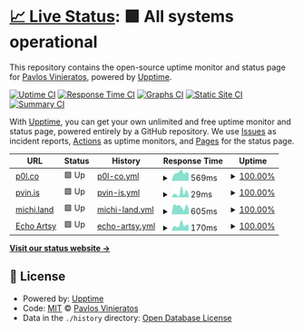 # [📈 Live Status](https://pvinis.github.io/upptime): <!--live status--> **🟩 All systems operational**

This repository contains the open-source uptime monitor and status page for [Pavlos Vinieratos](pavlos.dev), powered by [Upptime](https://github.com/upptime/upptime).

[![Uptime CI](https://github.com/pvinis/upptime/workflows/Uptime%20CI/badge.svg)](https://github.com/upptime/upptime/actions?query=workflow%3A%22Uptime+CI%22)
[![Response Time CI](https://github.com/pvinis/upptime/workflows/Response%20Time%20CI/badge.svg)](https://github.com/upptime/upptime/actions?query=workflow%3A%22Response+Time+CI%22)
[![Graphs CI](https://github.com/pvinis/upptime/workflows/Graphs%20CI/badge.svg)](https://github.com/upptime/upptime/actions?query=workflow%3A%22Graphs+CI%22)
[![Static Site CI](https://github.com/pvinis/upptime/workflows/Static%20Site%20CI/badge.svg)](https://github.com/upptime/upptime/actions?query=workflow%3A%22Static+Site+CI%22)
[![Summary CI](https://github.com/pvinis/upptime/workflows/Summary%20CI/badge.svg)](https://github.com/upptime/upptime/actions?query=workflow%3A%22Summary+CI%22)

With [Upptime](https://upptime.js.org), you can get your own unlimited and free uptime monitor and status page, powered entirely by a GitHub repository. We use [Issues](https://github.com/pvinis/upptime/issues) as incident reports, [Actions](https://github.com/pvinis/upptime/actions) as uptime monitors, and [Pages](https://pvinis.github.io/upptime) for the status page.

<!--start: status pages-->
<!-- This summary is generated by Upptime (https://github.com/upptime/upptime) -->
<!-- Do not edit this manually, your changes will be overwritten -->
<!-- prettier-ignore -->
| URL | Status | History | Response Time | Uptime |
| --- | ------ | ------- | ------------- | ------ |
| <img alt="" src="https://favicons.githubusercontent.com/p0l.co" height="13"> [p0l.co](https://p0l.co) | 🟩 Up | [p0l-co.yml](https://github.com/pvinis/upptime/commits/HEAD/history/p0l-co.yml) | <details><summary><img alt="Response time graph" src="./graphs/p0l-co/response-time-week.png" height="20"> 569ms</summary><br><a href="https://pvinis.github.io/upptime/history/p0l-co"><img alt="Response time 703" src="https://img.shields.io/endpoint?url=https%3A%2F%2Fraw.githubusercontent.com%2Fpvinis%2Fupptime%2FHEAD%2Fapi%2Fp0l-co%2Fresponse-time.json"></a><br><a href="https://pvinis.github.io/upptime/history/p0l-co"><img alt="24-hour response time 509" src="https://img.shields.io/endpoint?url=https%3A%2F%2Fraw.githubusercontent.com%2Fpvinis%2Fupptime%2FHEAD%2Fapi%2Fp0l-co%2Fresponse-time-day.json"></a><br><a href="https://pvinis.github.io/upptime/history/p0l-co"><img alt="7-day response time 569" src="https://img.shields.io/endpoint?url=https%3A%2F%2Fraw.githubusercontent.com%2Fpvinis%2Fupptime%2FHEAD%2Fapi%2Fp0l-co%2Fresponse-time-week.json"></a><br><a href="https://pvinis.github.io/upptime/history/p0l-co"><img alt="30-day response time 560" src="https://img.shields.io/endpoint?url=https%3A%2F%2Fraw.githubusercontent.com%2Fpvinis%2Fupptime%2FHEAD%2Fapi%2Fp0l-co%2Fresponse-time-month.json"></a><br><a href="https://pvinis.github.io/upptime/history/p0l-co"><img alt="1-year response time 703" src="https://img.shields.io/endpoint?url=https%3A%2F%2Fraw.githubusercontent.com%2Fpvinis%2Fupptime%2FHEAD%2Fapi%2Fp0l-co%2Fresponse-time-year.json"></a></details> | <details><summary><a href="https://pvinis.github.io/upptime/history/p0l-co">100.00%</a></summary><a href="https://pvinis.github.io/upptime/history/p0l-co"><img alt="All-time uptime 100.00%" src="https://img.shields.io/endpoint?url=https%3A%2F%2Fraw.githubusercontent.com%2Fpvinis%2Fupptime%2FHEAD%2Fapi%2Fp0l-co%2Fuptime.json"></a><br><a href="https://pvinis.github.io/upptime/history/p0l-co"><img alt="24-hour uptime 100.00%" src="https://img.shields.io/endpoint?url=https%3A%2F%2Fraw.githubusercontent.com%2Fpvinis%2Fupptime%2FHEAD%2Fapi%2Fp0l-co%2Fuptime-day.json"></a><br><a href="https://pvinis.github.io/upptime/history/p0l-co"><img alt="7-day uptime 100.00%" src="https://img.shields.io/endpoint?url=https%3A%2F%2Fraw.githubusercontent.com%2Fpvinis%2Fupptime%2FHEAD%2Fapi%2Fp0l-co%2Fuptime-week.json"></a><br><a href="https://pvinis.github.io/upptime/history/p0l-co"><img alt="30-day uptime 100.00%" src="https://img.shields.io/endpoint?url=https%3A%2F%2Fraw.githubusercontent.com%2Fpvinis%2Fupptime%2FHEAD%2Fapi%2Fp0l-co%2Fuptime-month.json"></a><br><a href="https://pvinis.github.io/upptime/history/p0l-co"><img alt="1-year uptime 100.00%" src="https://img.shields.io/endpoint?url=https%3A%2F%2Fraw.githubusercontent.com%2Fpvinis%2Fupptime%2FHEAD%2Fapi%2Fp0l-co%2Fuptime-year.json"></a></details>
| <img alt="" src="https://favicons.githubusercontent.com/pvin.is" height="13"> [pvin.is](https://pvin.is) | 🟩 Up | [pvin-is.yml](https://github.com/pvinis/upptime/commits/HEAD/history/pvin-is.yml) | <details><summary><img alt="Response time graph" src="./graphs/pvin-is/response-time-week.png" height="20"> 29ms</summary><br><a href="https://pvinis.github.io/upptime/history/pvin-is"><img alt="Response time 36" src="https://img.shields.io/endpoint?url=https%3A%2F%2Fraw.githubusercontent.com%2Fpvinis%2Fupptime%2FHEAD%2Fapi%2Fpvin-is%2Fresponse-time.json"></a><br><a href="https://pvinis.github.io/upptime/history/pvin-is"><img alt="24-hour response time 14" src="https://img.shields.io/endpoint?url=https%3A%2F%2Fraw.githubusercontent.com%2Fpvinis%2Fupptime%2FHEAD%2Fapi%2Fpvin-is%2Fresponse-time-day.json"></a><br><a href="https://pvinis.github.io/upptime/history/pvin-is"><img alt="7-day response time 29" src="https://img.shields.io/endpoint?url=https%3A%2F%2Fraw.githubusercontent.com%2Fpvinis%2Fupptime%2FHEAD%2Fapi%2Fpvin-is%2Fresponse-time-week.json"></a><br><a href="https://pvinis.github.io/upptime/history/pvin-is"><img alt="30-day response time 25" src="https://img.shields.io/endpoint?url=https%3A%2F%2Fraw.githubusercontent.com%2Fpvinis%2Fupptime%2FHEAD%2Fapi%2Fpvin-is%2Fresponse-time-month.json"></a><br><a href="https://pvinis.github.io/upptime/history/pvin-is"><img alt="1-year response time 36" src="https://img.shields.io/endpoint?url=https%3A%2F%2Fraw.githubusercontent.com%2Fpvinis%2Fupptime%2FHEAD%2Fapi%2Fpvin-is%2Fresponse-time-year.json"></a></details> | <details><summary><a href="https://pvinis.github.io/upptime/history/pvin-is">100.00%</a></summary><a href="https://pvinis.github.io/upptime/history/pvin-is"><img alt="All-time uptime 100.00%" src="https://img.shields.io/endpoint?url=https%3A%2F%2Fraw.githubusercontent.com%2Fpvinis%2Fupptime%2FHEAD%2Fapi%2Fpvin-is%2Fuptime.json"></a><br><a href="https://pvinis.github.io/upptime/history/pvin-is"><img alt="24-hour uptime 100.00%" src="https://img.shields.io/endpoint?url=https%3A%2F%2Fraw.githubusercontent.com%2Fpvinis%2Fupptime%2FHEAD%2Fapi%2Fpvin-is%2Fuptime-day.json"></a><br><a href="https://pvinis.github.io/upptime/history/pvin-is"><img alt="7-day uptime 100.00%" src="https://img.shields.io/endpoint?url=https%3A%2F%2Fraw.githubusercontent.com%2Fpvinis%2Fupptime%2FHEAD%2Fapi%2Fpvin-is%2Fuptime-week.json"></a><br><a href="https://pvinis.github.io/upptime/history/pvin-is"><img alt="30-day uptime 100.00%" src="https://img.shields.io/endpoint?url=https%3A%2F%2Fraw.githubusercontent.com%2Fpvinis%2Fupptime%2FHEAD%2Fapi%2Fpvin-is%2Fuptime-month.json"></a><br><a href="https://pvinis.github.io/upptime/history/pvin-is"><img alt="1-year uptime 100.00%" src="https://img.shields.io/endpoint?url=https%3A%2F%2Fraw.githubusercontent.com%2Fpvinis%2Fupptime%2FHEAD%2Fapi%2Fpvin-is%2Fuptime-year.json"></a></details>
| <img alt="" src="https://favicons.githubusercontent.com/michi.land" height="13"> [michi.land](https://michi.land) | 🟩 Up | [michi-land.yml](https://github.com/pvinis/upptime/commits/HEAD/history/michi-land.yml) | <details><summary><img alt="Response time graph" src="./graphs/michi-land/response-time-week.png" height="20"> 605ms</summary><br><a href="https://pvinis.github.io/upptime/history/michi-land"><img alt="Response time 1482" src="https://img.shields.io/endpoint?url=https%3A%2F%2Fraw.githubusercontent.com%2Fpvinis%2Fupptime%2FHEAD%2Fapi%2Fmichi-land%2Fresponse-time.json"></a><br><a href="https://pvinis.github.io/upptime/history/michi-land"><img alt="24-hour response time 462" src="https://img.shields.io/endpoint?url=https%3A%2F%2Fraw.githubusercontent.com%2Fpvinis%2Fupptime%2FHEAD%2Fapi%2Fmichi-land%2Fresponse-time-day.json"></a><br><a href="https://pvinis.github.io/upptime/history/michi-land"><img alt="7-day response time 605" src="https://img.shields.io/endpoint?url=https%3A%2F%2Fraw.githubusercontent.com%2Fpvinis%2Fupptime%2FHEAD%2Fapi%2Fmichi-land%2Fresponse-time-week.json"></a><br><a href="https://pvinis.github.io/upptime/history/michi-land"><img alt="30-day response time 2742" src="https://img.shields.io/endpoint?url=https%3A%2F%2Fraw.githubusercontent.com%2Fpvinis%2Fupptime%2FHEAD%2Fapi%2Fmichi-land%2Fresponse-time-month.json"></a><br><a href="https://pvinis.github.io/upptime/history/michi-land"><img alt="1-year response time 1482" src="https://img.shields.io/endpoint?url=https%3A%2F%2Fraw.githubusercontent.com%2Fpvinis%2Fupptime%2FHEAD%2Fapi%2Fmichi-land%2Fresponse-time-year.json"></a></details> | <details><summary><a href="https://pvinis.github.io/upptime/history/michi-land">100.00%</a></summary><a href="https://pvinis.github.io/upptime/history/michi-land"><img alt="All-time uptime 92.20%" src="https://img.shields.io/endpoint?url=https%3A%2F%2Fraw.githubusercontent.com%2Fpvinis%2Fupptime%2FHEAD%2Fapi%2Fmichi-land%2Fuptime.json"></a><br><a href="https://pvinis.github.io/upptime/history/michi-land"><img alt="24-hour uptime 100.00%" src="https://img.shields.io/endpoint?url=https%3A%2F%2Fraw.githubusercontent.com%2Fpvinis%2Fupptime%2FHEAD%2Fapi%2Fmichi-land%2Fuptime-day.json"></a><br><a href="https://pvinis.github.io/upptime/history/michi-land"><img alt="7-day uptime 100.00%" src="https://img.shields.io/endpoint?url=https%3A%2F%2Fraw.githubusercontent.com%2Fpvinis%2Fupptime%2FHEAD%2Fapi%2Fmichi-land%2Fuptime-week.json"></a><br><a href="https://pvinis.github.io/upptime/history/michi-land"><img alt="30-day uptime 79.47%" src="https://img.shields.io/endpoint?url=https%3A%2F%2Fraw.githubusercontent.com%2Fpvinis%2Fupptime%2FHEAD%2Fapi%2Fmichi-land%2Fuptime-month.json"></a><br><a href="https://pvinis.github.io/upptime/history/michi-land"><img alt="1-year uptime 92.20%" src="https://img.shields.io/endpoint?url=https%3A%2F%2Fraw.githubusercontent.com%2Fpvinis%2Fupptime%2FHEAD%2Fapi%2Fmichi-land%2Fuptime-year.json"></a></details>
| <img alt="" src="https://favicons.githubusercontent.com/echo.artsy.net" height="13"> [Echo Artsy](https://echo.artsy.net/Echo.json) | 🟩 Up | [echo-artsy.yml](https://github.com/pvinis/upptime/commits/HEAD/history/echo-artsy.yml) | <details><summary><img alt="Response time graph" src="./graphs/echo-artsy/response-time-week.png" height="20"> 170ms</summary><br><a href="https://pvinis.github.io/upptime/history/echo-artsy"><img alt="Response time 149" src="https://img.shields.io/endpoint?url=https%3A%2F%2Fraw.githubusercontent.com%2Fpvinis%2Fupptime%2FHEAD%2Fapi%2Fecho-artsy%2Fresponse-time.json"></a><br><a href="https://pvinis.github.io/upptime/history/echo-artsy"><img alt="24-hour response time 181" src="https://img.shields.io/endpoint?url=https%3A%2F%2Fraw.githubusercontent.com%2Fpvinis%2Fupptime%2FHEAD%2Fapi%2Fecho-artsy%2Fresponse-time-day.json"></a><br><a href="https://pvinis.github.io/upptime/history/echo-artsy"><img alt="7-day response time 170" src="https://img.shields.io/endpoint?url=https%3A%2F%2Fraw.githubusercontent.com%2Fpvinis%2Fupptime%2FHEAD%2Fapi%2Fecho-artsy%2Fresponse-time-week.json"></a><br><a href="https://pvinis.github.io/upptime/history/echo-artsy"><img alt="30-day response time 146" src="https://img.shields.io/endpoint?url=https%3A%2F%2Fraw.githubusercontent.com%2Fpvinis%2Fupptime%2FHEAD%2Fapi%2Fecho-artsy%2Fresponse-time-month.json"></a><br><a href="https://pvinis.github.io/upptime/history/echo-artsy"><img alt="1-year response time 149" src="https://img.shields.io/endpoint?url=https%3A%2F%2Fraw.githubusercontent.com%2Fpvinis%2Fupptime%2FHEAD%2Fapi%2Fecho-artsy%2Fresponse-time-year.json"></a></details> | <details><summary><a href="https://pvinis.github.io/upptime/history/echo-artsy">100.00%</a></summary><a href="https://pvinis.github.io/upptime/history/echo-artsy"><img alt="All-time uptime 100.00%" src="https://img.shields.io/endpoint?url=https%3A%2F%2Fraw.githubusercontent.com%2Fpvinis%2Fupptime%2FHEAD%2Fapi%2Fecho-artsy%2Fuptime.json"></a><br><a href="https://pvinis.github.io/upptime/history/echo-artsy"><img alt="24-hour uptime 100.00%" src="https://img.shields.io/endpoint?url=https%3A%2F%2Fraw.githubusercontent.com%2Fpvinis%2Fupptime%2FHEAD%2Fapi%2Fecho-artsy%2Fuptime-day.json"></a><br><a href="https://pvinis.github.io/upptime/history/echo-artsy"><img alt="7-day uptime 100.00%" src="https://img.shields.io/endpoint?url=https%3A%2F%2Fraw.githubusercontent.com%2Fpvinis%2Fupptime%2FHEAD%2Fapi%2Fecho-artsy%2Fuptime-week.json"></a><br><a href="https://pvinis.github.io/upptime/history/echo-artsy"><img alt="30-day uptime 100.00%" src="https://img.shields.io/endpoint?url=https%3A%2F%2Fraw.githubusercontent.com%2Fpvinis%2Fupptime%2FHEAD%2Fapi%2Fecho-artsy%2Fuptime-month.json"></a><br><a href="https://pvinis.github.io/upptime/history/echo-artsy"><img alt="1-year uptime 100.00%" src="https://img.shields.io/endpoint?url=https%3A%2F%2Fraw.githubusercontent.com%2Fpvinis%2Fupptime%2FHEAD%2Fapi%2Fecho-artsy%2Fuptime-year.json"></a></details>

<!--end: status pages-->

[**Visit our status website →**](https://pvinis.github.io/upptime)

## 📄 License

- Powered by: [Upptime](https://github.com/upptime/upptime)
- Code: [MIT](./LICENSE) © [Pavlos Vinieratos](pavlos.dev)
- Data in the `./history` directory: [Open Database License](https://opendatacommons.org/licenses/odbl/1-0/)
